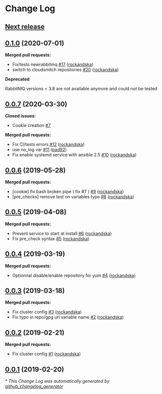 # Change Log

## [**Next release**](https://github.com/rockandska/ansible-role-rabbitmq/tree/HEAD)

## [0.1.0](https://github.com/rockandska/ansible-role-rabbitmq/tree/0.1.0) (2020-07-01)
**Merged pull requests:**

- Fix/tests newrabbitmq [\#17](https://github.com/rockandska/ansible-role-rabbitmq/pull/17) ([rockandska](https://github.com/rockandska))
- switch to cloudsmitch repositories [\#20](https://github.com/rockandska/ansible-role-rabbitmq/pull/20) ([rockandska](https://github.com/rockandska))

**Deprecated**

RabbitMQ versions < 3.8 are not available anymore and could not be tested

## [0.0.7](https://github.com/rockandska/ansible-role-rabbitmq/tree/0.0.7) (2020-03-30)
**Closed issues:**

- Cookie creation [\#7](https://github.com/rockandska/ansible-role-rabbitmq/issues/7)

**Merged pull requests:**

- Fix CI/tests errors [\#12](https://github.com/rockandska/ansible-role-rabbitmq/pull/12) ([rockandska](https://github.com/rockandska))
- use no\_log var [\#11](https://github.com/rockandska/ansible-role-rabbitmq/pull/11) ([pad92](https://github.com/pad92))
- Fix enable systemd service with ansible 2.5 [\#10](https://github.com/rockandska/ansible-role-rabbitmq/pull/10) ([rockandska](https://github.com/rockandska))

## [0.0.6](https://github.com/rockandska/ansible-role-rabbitmq/tree/0.0.6) (2019-05-28)
**Merged pull requests:**

- \[cookie\] fix bash broken pipe \( fix \#7 \) [\#9](https://github.com/rockandska/ansible-role-rabbitmq/pull/9) ([rockandska](https://github.com/rockandska))
- \[pre\_checks\] remove test on variables type [\#8](https://github.com/rockandska/ansible-role-rabbitmq/pull/8) ([rockandska](https://github.com/rockandska))

## [0.0.5](https://github.com/rockandska/ansible-role-rabbitmq/tree/0.0.5) (2019-04-08)
**Merged pull requests:**

- Prevent service to start at install [\#6](https://github.com/rockandska/ansible-role-rabbitmq/pull/6) ([rockandska](https://github.com/rockandska))
- Fix pre\_check syntax [\#5](https://github.com/rockandska/ansible-role-rabbitmq/pull/5) ([rockandska](https://github.com/rockandska))

## [0.0.4](https://github.com/rockandska/ansible-role-rabbitmq/tree/0.0.4) (2019-03-19)
**Merged pull requests:**

- Optionnal disable/enable repository for yum [\#4](https://github.com/rockandska/ansible-role-rabbitmq/pull/4) ([rockandska](https://github.com/rockandska))

## [0.0.3](https://github.com/rockandska/ansible-role-rabbitmq/tree/0.0.3) (2019-03-18)
**Merged pull requests:**

- Fix cluster config [\#3](https://github.com/rockandska/ansible-role-rabbitmq/pull/3) ([rockandska](https://github.com/rockandska))
- Fix typo in repo/gpg url variable name [\#2](https://github.com/rockandska/ansible-role-rabbitmq/pull/2) ([rockandska](https://github.com/rockandska))

## [0.0.2](https://github.com/rockandska/ansible-role-rabbitmq/tree/0.0.2) (2019-02-21)
**Merged pull requests:**

- Fix cluster config [\#1](https://github.com/rockandska/ansible-role-rabbitmq/pull/1) ([rockandska](https://github.com/rockandska))

## [0.0.1](https://github.com/rockandska/ansible-role-rabbitmq/tree/0.0.1) (2019-02-20)


\* *This Change Log was automatically generated by [github_changelog_generator](https://github.com/skywinder/Github-Changelog-Generator)*
